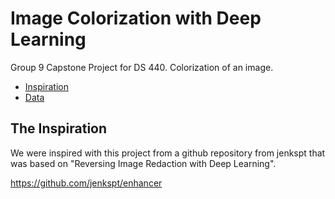 Image Colorization with Deep Learning
============================================

Group 9 Capstone Project for DS 440. Colorization of an image.

* [Inspiration](#the-inspiration)  
* [Data](#the-data)  

## The Inspiration
We were inspired with this project from a github repository from jenkspt that was based on "Reversing Image Redaction with Deep Learning".

https://github.com/jenkspt/enhancer
